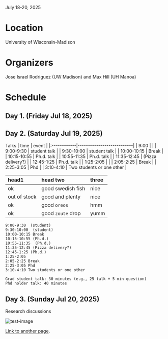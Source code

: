 July 18-20, 2025

# Location

University of Wisconsin-Madison

# Organizers

Jose Israel Rodriguez (UW Madison) and Max Hill (UH Manoa)

# Schedule

## Day 1. (Friday Jul 18, 2025)

## Day 2. (Saturday Jul 19, 2025)

Talks
| time        | event                     |
|:------------|---------------------------|
| 9:00        |                           |
| 9:00-9:30   | student talk              |
| 9:30-10:00  | student talk              |
| 10:00-10:15 | Break                     |
| 10:15-10:55 | Ph.d. talk                |
| 10:55-11:35 | Ph.d. talk                |
| 11:35-12:45 | (Pizza delivery?)         |
| 12:45-1:25  | Ph.d. talk                |
| 1:25-2:05   |                           |
| 2:05-2:25   | Break                     |
| 2:25-3:05   | Phd                       |
| 3:10-4:10   | Two students or one other |

| head1        | head two          | three |
|:-------------|:------------------|:------|
| ok           | good swedish fish | nice  |
| out of stock | good and plenty   | nice  |
| ok           | good `oreos`      | hmm   |
| ok           | good `zoute` drop | yumm  |


```
9:00-9:30  (student)
9:30-10:00  (student)
10:00-10:15 Break
10:15-10:55 (Ph.d.)
10:55-11:35  (Ph.d.)
11:35-12:45 (Pizza delivery?)
12:45-1:25 (Ph.d.) 
1:25-2:05 
2:05-2:25 Break
2:25-3:05 Phd
3:10-4:10 Two students or one other

Grad student talk: 30 minutes (e.g., 25 talk + 5 min question)
Phd holder talk: 40 minutes
```

## Day 3. (Sunday Jul 20, 2025)

Research discussions


![test-image](https://github.githubassets.com/images/test.jpeg)




[Link to another page](./additional-information.html).
